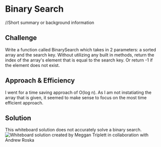 # Binary Search
//Short summary or background information

## Challenge
Write a function called BinarySearch which takes in 2 parameters: a sorted array and the search key.
Without utilizing any built in methods, return the index of the array's element that is equal to the search key. 
Or return -1 if the element does not exist.

## Approach & Efficiency
I went for a time saving approach of O(log n). 
As I am not instatiating the array that is given, it seemed to make sense to focus on the most time efficient approach.


## Solution
This whiteboard solution does not accurately solve a binary search.
![Whiteboard solution created by Meggan Triplett in collaboration with Andrew Roska](\assets\BinaryStreamSolution.jpg)